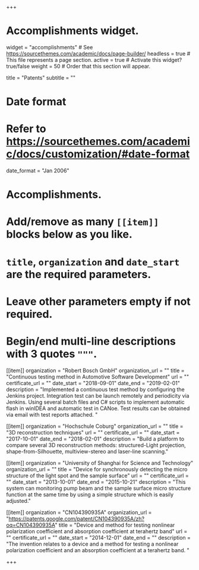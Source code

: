 +++
# Accomplishments widget.
widget = "accomplishments"  # See https://sourcethemes.com/academic/docs/page-builder/
headless = true  # This file represents a page section.
active = true  # Activate this widget? true/false
weight = 50  # Order that this section will appear.

title = "Patents"
subtitle = ""

# Date format
#   Refer to https://sourcethemes.com/academic/docs/customization/#date-format
date_format = "Jan 2006"

# Accomplishments.
#   Add/remove as many `[[item]]` blocks below as you like.
#   `title`, `organization` and `date_start` are the required parameters.
#   Leave other parameters empty if not required.
#   Begin/end multi-line descriptions with 3 quotes `"""`.

[[item]]
  organization = "Robert Bosch GmbH"
  organization_url = ""
  title = "Continuous testing method in Automotive Software Development"
  url = ""
  certificate_url = ""
  date_start = "2018-09-01"
  date_end = "2019-02-01"
  description = "Implemented a continuous test method by configuring the Jenkins project. Integration test can be launch remotely and periodicity via Jenkins. Using several batch files and C# scripts to implement automatic flash in winIDEA and automatic test in CANoe. Test results can be obtained via email with test reports attached. "

[[item]]
  organization = "Hochschule Coburg"
  organization_url = ""
  title = "3D reconstruction techniques"
  url = ""
  certificate_url = ""
  date_start = "2017-10-01"
  date_end = "2018-02-01"
  description = "Build a platform to compare several 3D reconstruction methods: structured-Light projection, shape-from-Silhouette, multiview-stereo and laser-line scanning."
  
[[item]]
  organization = "University of Shanghai for Science and Technology"
  organization_url = ""
  title = "Device for synchronously detecting the micro structure of the light spot and the sample surface"
  url = ""
  certificate_url = ""
  date_start = "2013-10-01"
  date_end = "2015-10-21"
  description = "This system can monitoring pump beam and the sample surface micro structure function at the same time by using a simple structure which is easily adjusted."

[[item]]
  organization = "CN104390935A"
  organization_url = "https://patents.google.com/patent/CN104390935A/zh?oq=CN104390935A"
  title = "Device and method for testing nonlinear polarization coefficient and absorption coefficient at terahertz band"
  url = ""
  certificate_url = ""
  date_start = "2014-12-01"
  date_end = ""
  description = "The invention relates to a device and a method for testing a nonlinear polarization coefficient and an absorption coefficient at a terahertz band. "
  
+++
